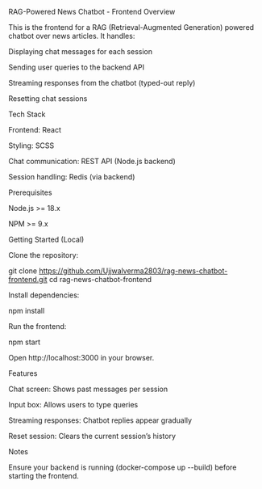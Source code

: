 RAG-Powered News Chatbot - Frontend
Overview

This is the frontend for a RAG (Retrieval-Augmented Generation) powered chatbot over news articles.
It handles:

Displaying chat messages for each session

Sending user queries to the backend API

Streaming responses from the chatbot (typed-out reply)

Resetting chat sessions

Tech Stack

Frontend: React

Styling: SCSS

Chat communication: REST API (Node.js backend)

Session handling: Redis (via backend)

Prerequisites

Node.js >= 18.x

NPM >= 9.x

Getting Started (Local)

Clone the repository:

git clone https://github.com/Ujjwalverma2803/rag-news-chatbot-frontend.git
cd rag-news-chatbot-frontend


Install dependencies:

npm install



Run the frontend:

npm start


Open http://localhost:3000
 in your browser.

Features

Chat screen: Shows past messages per session

Input box: Allows users to type queries

Streaming responses: Chatbot replies appear gradually

Reset session: Clears the current session’s history

Notes

Ensure your backend is running (docker-compose up --build) before starting the frontend.
